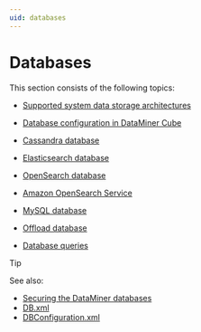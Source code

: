 ```yaml
---
uid: databases
---
```


# Databases

This section consists of the following topics:

- [Supported system data storage architectures](xref:Supported_system_data_storage_architectures)

- [Database configuration in DataMiner Cube](xref:Configuring_the_database_settings_in_Cube)

- [Cassandra database](xref:Cassandra_database)

- [Elasticsearch database](xref:Elasticsearch_database)

- [OpenSearch database](xref:OpenSearch_database)

- [Amazon OpenSearch Service](xref:Amazon_OpenSearch_Service)

- [MySQL database](xref:MySQL_database)

- [Offload database](xref:Offload_database)

- [Database queries](xref:Database_queries)

> [!TIP]
> See also:
>
> - [Securing the DataMiner databases](xref:Database_security)
> - [DB.xml](xref:DB_xml)
> - [DBConfiguration.xml](xref:DBConfiguration_xml)
